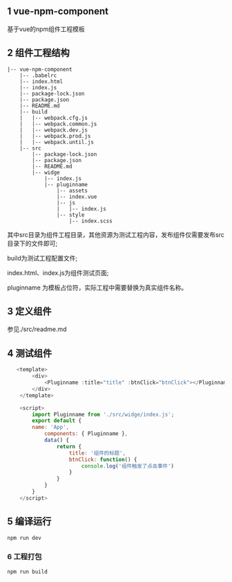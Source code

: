 ## 1 vue-npm-component
基于vue的npm组件工程模板

## 2 组件工程结构

```
|-- vue-npm-component
    |-- .babelrc
    |-- index.html
    |-- index.js
    |-- package-lock.json
    |-- package.json
    |-- README.md
    |-- build
    |   |-- webpack.cfg.js
    |   |-- webpack.common.js
    |   |-- webpack.dev.js
    |   |-- webpack.prod.js
    |   |-- webpack.until.js
    |-- src
        |-- package-lock.json
        |-- package.json
        |-- README.md
        |-- widge
            |-- index.js
            |-- pluginname
                |-- assets
                |-- index.vue
                |-- js
                |   |-- index.js
                |-- style
                    |-- index.scss
```

其中src目录为组件工程目录，其他资源为测试工程内容，发布组件仅需要发布src目录下的文件即可;

build为测试工程配置文件;

index.html、index.js为组件测试页面;

pluginname 为模板占位符，实际工程中需要替换为真实组件名称。


## 3 定义组件
参见./src/readme.md

## 4 测试组件
```js
   <template>
        <div>
            <Pluginname :title="title" :btnClick="btnClick"></Pluginname>
        </div>
    </template>

    <script>
        import Pluginname from './src/widge/index.js';
        export default {
        name: 'App',
            components: { Pluginname },
            data() {
                return {
                    title: '组件的标题',
                    btnClick: function() {
                        console.log('组件触发了点击事件')
                    }
                }
            }
        }
    </script>

```

## 5 编译运行
```js
npm run dev
```

### 6 工程打包
```js
npm run build
```
